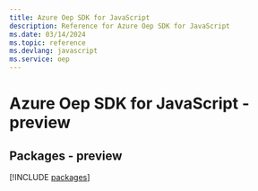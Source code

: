 ```yaml
---
title: Azure Oep SDK for JavaScript
description: Reference for Azure Oep SDK for JavaScript
ms.date: 03/14/2024
ms.topic: reference
ms.devlang: javascript
ms.service: oep
---
```

# Azure Oep SDK for JavaScript - preview
## Packages - preview
[!INCLUDE [packages](oep-index.md)]